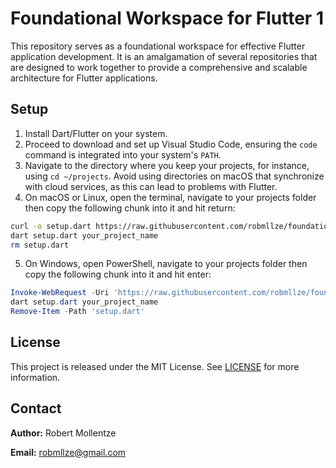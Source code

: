 # Foundational Workspace for Flutter 1

This repository serves as a foundational workspace for effective Flutter application development. It is an amalgamation of several repositories that are designed to work together to provide a comprehensive and scalable architecture for Flutter applications.

## Setup

1. Install Dart/Flutter on your system.
2. Proceed to download and set up Visual Studio Code, ensuring the `code` command is integrated into your system's `PATH`.
3. Navigate to the directory where you keep your projects, for instance, using `cd ~/projects`. Avoid using directories on macOS that synchronize with cloud services, as this can lead to problems with Flutter.
4. On macOS or Linux, open the terminal, navigate to your projects folder then copy the following chunk into it and hit return:
```bash
curl -o setup.dart https://raw.githubusercontent.com/robmllze/foundation/main/@scripts/setup.dart
dart setup.dart your_project_name
rm setup.dart
```
5. On Windows, open PowerShell, navigate to your projects folder then copy the following chunk into it and hit enter:
```powershell
Invoke-WebRequest -Uri 'https://raw.githubusercontent.com/robmllze/foundation/main/@scripts/setup.dart' -OutFile 'setup.dart'
dart setup.dart your_project_name
Remove-Item -Path 'setup.dart'
```

## License

This project is released under the MIT License. See [LICENSE](https://raw.githubusercontent.com/robmllze/foundation/main/LICENSE) for more information.

## Contact

**Author:** Robert Mollentze

**Email:** robmllze@gmail.com
